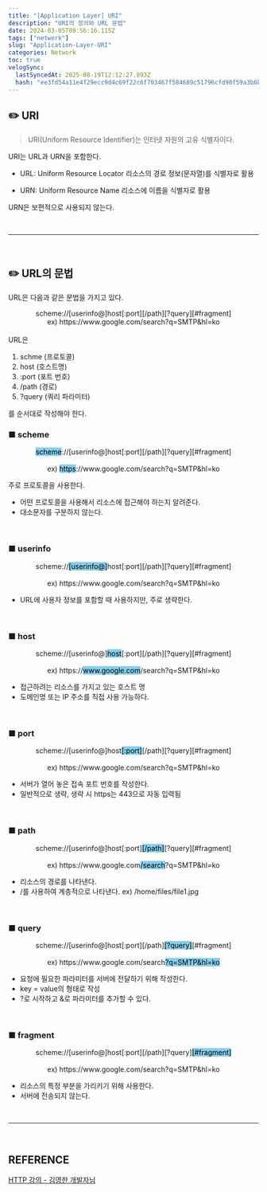 ```yaml
---
title: "[Application Layer] URI"
description: "URI의 정의와 URL 문법"
date: 2024-03-05T09:56:16.115Z
tags: ["network"]
slug: "Application-Layer-URI"
categories: Network
toc: true
velogSync:
  lastSyncedAt: 2025-08-19T12:12:27.893Z
  hash: "ee3fd54a11e4f29ecc9d4c69f22c6f703467f584689c51796cfd90f59a3b6b86"
---
```



## ✏️ URI
> URI(Uniform Resource Identifier)는 인터넷 자원의 고유 식별자이다.

URI는 URL과 URN을 포함한다.

- URL: Uniform Resource Locator
리소스의 경로 정보(문자열)를 식별자로 활용

- URN: Uniform Resource Name
리소스에 이름을 식별자로 활용

URN은 보편적으로 사용되지 않는다.


<br>

---

<br>

## ✏️ URL의 문법
URL은 다음과 같은 문법을 가지고 있다.

<center>scheme://[userinfo@]host[:port][/path][?query][#fragment]
<br></center>
<center>ex) https://www.google.com/search?q=SMTP&hl=ko</center>

<br>
URL은 

1. schme (프로토콜)
2. host (호스트명)
3. :port (포트 번호)
4. /path (경로)
5. ?query (쿼리 파라미터)

를 순서대로 작성해야 한다.

### ■ scheme
<center><span style = "background-color:skyblue; color:black">scheme</span>://[userinfo@]host[:port][/path][?query][#fragment]</center><br>
<center>ex) <span style = "background-color:skyblue; color:black">https</span>://www.google.com/search?q=SMTP&hl=ko</center>

주로 프로토콜을 사용한다.

- 어떤 프로토콜을 사용해서 리소스에 접근해야 하는지 알려준다.
- 대소문자를 구분하지 않는다.


<br>

### ■ userinfo
<center>scheme://<span style = "background-color:skyblue; color:black">[userinfo@]</span>host[:port][/path][?query][#fragment]</center><br>
<center>ex) https://www.google.com/search?q=SMTP&hl=ko</center>

- URL에 사용자 정보를 포함할 때 사용하지만, 주로 생략한다.

<br>

### ■ host
<center>scheme://[userinfo@]<span style = "background-color:skyblue; color:black">host</span>[:port][/path][?query][#fragment]</center><br>
<center>ex) https://<span style = "background-color:skyblue; color:black">www.google.com</span>/search?q=SMTP&hl=ko</center>

- 접근하려는 리소스를 가지고 있는 호스트 명
- 도메인명 또는 IP 주소를 직접 사용 가능하다.

<br>

### ■ port
<center>scheme://[userinfo@]host<span style = "background-color:skyblue; color:black">[:port]</span>[/path][?query][#fragment]</center><br>
<center>ex) https://www.google.com/search?q=SMTP&hl=ko</center>

- 서버가 열어 놓은 접속 포트 번호를 작성한다.
- 일반적으로 생략, 생략 시 https는 443으로 자동 입력됨
<br>

### ■ path
<center>scheme://[userinfo@]host[:port]<span style = "background-color:skyblue; color:black">[/path]</span>[?query][#fragment]</center><br>
<center>ex) https://www.google.com<span style = "background-color:skyblue; color:black">/search</span>?q=SMTP&hl=ko</center>

- 리소스의 경로를 나타낸다.
- /를 사용하여 계층적으로 나타낸다.
ex) /home/files/file1.jpg

<br>

### ■ query
<center>scheme://[userinfo@]host[:port][/path]<span style = "background-color:skyblue; color:black">[?query]</span>[#fragment]</center><br>
<center>ex) https://www.google.com/search<span style = "background-color:skyblue; color:black">?q=SMTP&hl=ko</span></center>

- 요청에 필요한 파라미터를 서버에 전달하기 위해 작성한다.
- key = value의 형태로 작성
- ?로 시작하고 &로 파라미터를 추가할 수 있다.

<br>

### ■ fragment
<center>scheme://[userinfo@]host[:port][/path][?query]<span style = "background-color:skyblue; color:black">[#fragment]</span></center><br>
<center>ex) https://www.google.com/search?q=SMTP&hl=ko</center>


- 리소스의 특정 부분을 가리키기 위해 사용한다.
- 서버에 전송되지 않는다.

<br>

---

<br>

## REFERENCE

<a href= "https://www.inflearn.com/course/http-%EC%9B%B9-%EB%84%A4%ED%8A%B8%EC%9B%8C%ED%81%AC/dashboard">HTTP 강의 - 김영한 개발자님</a>

